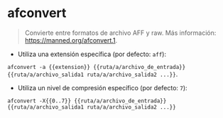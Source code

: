 # afconvert

> Convierte entre formatos de archivo AFF y raw.
> Más información: <https://manned.org/afconvert.1>.

- Utiliza una extensión específica (por defecto: `aff`):

`afconvert -a {{extension}} {{ruta/a/archivo_de_entrada}} {{ruta/a/archivo_salida1 ruta/a/archivo_salida2 ...}}`.

- Utiliza un nivel de compresión específico (por defecto: `7`):

`afconvert -X{{0..7}} {{ruta/a/archivo_de_entrada}} {{ruta/a/archivo_salida1 ruta/a/archivo_salida2 ...}}`
